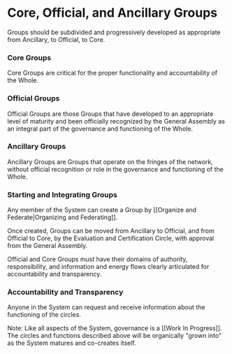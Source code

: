 # Core, Official, and Ancillary Groups

Groups should be subdivided and progressively developed as appropriate from Ancillary, to Official, to Core. 

### Core Groups 
Core Groups are critical for the proper functionality and accountability of the Whole. 

### Official Groups 
Official Groups are those Groups that have developed to an appropriate level of maturity and been officially recognized by the General Assembly as an integral part of the governance and functioning of the Whole. 

### Ancillary Groups 
Ancillary Groups are Groups that operate on the fringes of the network, without official recognition or role in the governance and functioning of the Whole.

### Starting and Integrating Groups 
Any member of the System can create a Group by [[Organize and Federate|Organizing and Federating]].

Once created, Groups can be moved from Ancillary to Official, and from Official to Core, by the Evaluation and Certification Circle, with approval from the General Assembly. 

Official and Core Groups must have their domains of authority, responsibility, and information and energy flows clearly articulated for accountability and transparency. 

### Accountability and Transparency
Anyone in the System can request and receive information about the functioning of the circles. 

Note: Like all aspects of the System, governance is a [[Work In Progress]]. The circles and functions described above will be organically "grown into" as the System matures and co-creates itself. 
